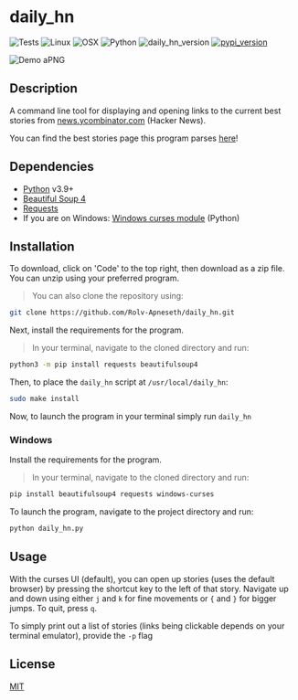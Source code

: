 # daily_hn

![Tests](https://github.com/Rolv-Apneseth/daily_hn/actions/workflows/tests.yml/badge.svg)
![Linux](https://img.shields.io/badge/-Linux-grey?logo=linux)
![OSX](https://img.shields.io/badge/-OSX-black?logo=apple)
![Python](https://img.shields.io/badge/Python-v3.9%5E-green?logo=python)
![daily_hn_version](https://img.shields.io/github/v/tag/rolv-apneseth/daily_hn?label=version)
[![pypi_version](https://img.shields.io/pypi/v/daily_hn?label=pypi)](https://pypi.org/project/daily-hn/)

![Demo aPNG](https://github.com/Rolv-Apneseth/Rolv-Apneseth.github.io/blob/4f0024e25168a57757d4631a6346275cb3f9cee7/assets/images/animated_images/daily-hn.png)

## Description

A command line tool for displaying and opening links to the current best stories from [news.ycombinator.com](https://news.ycombinator.com) (Hacker News).

You can find the best stories page this program parses [here](https://news.ycombinator.com/best)!

## Dependencies

- [Python](https://www.python.org/downloads/) v3.9+
- [Beautiful Soup 4](https://pypi.org/project/beautifulsoup4/)
- [Requests](https://pypi.org/project/requests/)
- If you are on Windows: [Windows curses module](https://pypi.org/project/windows-curses/) (Python)

## Installation

To download, click on 'Code' to the top right, then download as a zip file. You can unzip using your preferred program.

> You can also clone the repository using:

```bash
git clone https://github.com/Rolv-Apneseth/daily_hn.git
```

Next, install the requirements for the program.

> In your terminal, navigate to the cloned directory and run:

```bash
python3 -m pip install requests beautifulsoup4
```

Then, to place the `daily_hn` script at `/usr/local/daily_hn`:

```bash
sudo make install
```

Now, to launch the program in your terminal simply run `daily_hn`

### Windows

Install the requirements for the program.

> In your terminal, navigate to the cloned directory and run:

```bash
pip install beautifulsoup4 requests windows-curses
```

To launch the program, navigate to the project directory and run:

```bash
python daily_hn.py
```

## Usage

With the curses UI (default), you can open up stories (uses the default browser) by pressing the shortcut key to the left of that story. Navigate up and down using either `j` and `k` for fine movements or `{` and `}` for bigger jumps. To quit, press `q`.

To simply print out a list of stories (links being clickable depends on your terminal emulator), provide the `-p` flag

## License

[MIT](https://github.com/Rolv-Apneseth/daily_hn/blob/2d40839e6e625c55075430bde5fef337a08e89ba/LICENSE)

